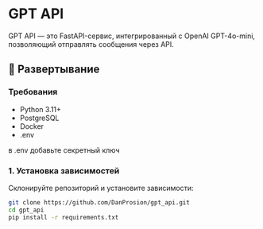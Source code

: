 # GPT API

GPT API — это FastAPI-сервис, интегрированный с OpenAI GPT-4o-mini, позволяющий отправлять сообщения через API.

## 🚀 Развертывание

### Требования
- Python 3.11+
- PostgreSQL
- Docker
- .env

в .env добавьте секретный ключ

### 1. Установка зависимостей
Склонируйте репозиторий и установите зависимости:
```bash
git clone https://github.com/DanProsion/gpt_api.git
cd gpt_api
pip install -r requirements.txt
